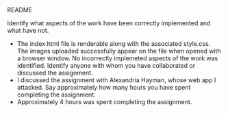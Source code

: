README

Identify what aspects of the work have been correctly implemented and what have not.
- The index.html file is renderable along with the associated style.css.  The images uploaded successfully appear on the file when opened with a browser window. No incorrectly implemeted aspects of the work was identified.
Identify anyone with whom you have collaborated or discussed the assignment.
- I discussed the assignment with Alexandria Hayman, whose web app I attacked.
Say approximately how many hours you have spent completing the assignment.
- Approximately 4 hours was spent completing the assignment.